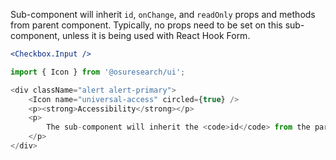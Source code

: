 
Sub-component will inherit `id`, `onChange`, and `readOnly` props and methods from parent component. Typically, no props need to be set on this sub-component, unless it is being used with React Hook Form.

```jsx static
<Checkbox.Input />
```

```js noeditor
import { Icon } from '@osuresearch/ui';

<div className="alert alert-primary">
    <Icon name="universal-access" circled={true} />
    <p><strong>Accessibility</strong></p>
    <p>
        The sub-component will inherit the <code>id</code> from the parent component and will be automatically associated with the <code>Checkbox.Label</code>.
    </p>
</div>
```